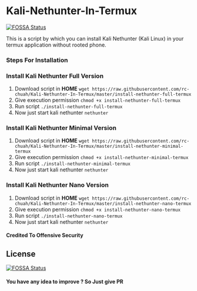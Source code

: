 # Kali-Nethunter-In-Termux
[![FOSSA Status](https://app.fossa.io/api/projects/git%2Bgithub.com%2Fraynerchuah%2FKali-Nethunter-In-Termux.svg?type=shield)](https://app.fossa.io/projects/git%2Bgithub.com%2Fraynerchuah%2FKali-Nethunter-In-Termux?ref=badge_shield)

This is a script by which you can install Kali Nethunter (Kali Linux) in your termux application without rooted phone.
### Steps For Installation
### Install Kali Nethunter Full Version
1. Download script in **HOME** `wget https://raw.githubusercontent.com/rc-chuah/Kali-Nethunter-In-Termux/master/install-nethunter-full-termux`
2. Give execution permission `chmod +x install-nethunter-full-termux`
3. Run script `./install-nethunter-full-termux`
4. Now just start kali nethunter `nethunter`
### Install Kali Nethunter Minimal Version
1. Download script in **HOME** `wget https://raw.githubusercontent.com/rc-chuah/Kali-Nethunter-In-Termux/master/install-nethunter-minimal-termux`
2. Give execution permission `chmod +x install-nethunter-minimal-termux`
3. Run script `./install-nethunter-minimal-termux`
4. Now just start kali nethunter `nethunter`
### Install Kali Nethunter Nano Version
1. Download script in **HOME** `wget https://raw.githubusercontent.com/rc-chuah/Kali-Nethunter-In-Termux/master/install-nethunter-nano-termux`
2. Give execution permission `chmod +x install-nethunter-nano-termux`
3. Run script `./install-nethunter-nano-termux`
4. Now just start kali nethunter `nethunter`

#### Credited To Offensive Security

## License
[![FOSSA Status](https://app.fossa.io/api/projects/git%2Bgithub.com%2Fraynerchuah%2FKali-Nethunter-In-Termux.svg?type=large)](https://app.fossa.io/projects/git%2Bgithub.com%2Fraynerchuah%2FKali-Nethunter-In-Termux?ref=badge_large)

#### You have any idea to improve ? So Just give PR
